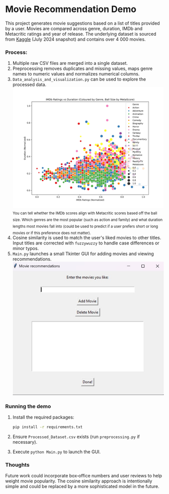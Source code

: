 # Movie Recommendation Demo

This project generates movie suggestions based on a list of titles provided by a user. Movies are compared across genre, duration, IMDb and Metacritic ratings and year of release. The underlying dataset is sourced from [Kaggle](https://www.kaggle.com/datasets/parthdande/imdb-dataset-2024-updated/data) (July&nbsp;2024 snapshot) and contains over 4&nbsp;000 movies.

### Process:
1. Multiple raw CSV files are merged into a single dataset.
2. Preprocessing removes duplicates and missing values, maps genre names to numeric values and normalizes numerical columns.
3. ``Data_analysis_and_visualization.py`` can be used to explore the processed data.
![Output](https://github.com/I-Zaifa/MovieRecommendation4000/blob/main/Visualized_Data.jpg) <sub> You can tell whether the IMDb scores align with Metacritic scores based off the ball size. Which genres are the most popular (such as action and family) and what duration lengths most movies fall into (could be used to predict if a user prefers short or long movies or if this preference does not matter). </sub>
5. Cosine similarity is used to match the user's liked movies to other titles. Input titles are corrected with ``fuzzywuzzy`` to handle case differences or minor typos.
6. ``Main.py`` launches a small Tkinter GUI for adding movies and viewing recommendations.
![tkinter output](https://github.com/I-Zaifa/MovieRecommendation4000/blob/main/Tkinter%20output.jpg)

### Running the demo

1. Install the required packages:

   ```bash
   pip install -r requirements.txt
   ```

2. Ensure ``Processed_Dataset.csv`` exists (run ``preprocessing.py`` if necessary).
3. Execute ``python Main.py`` to launch the GUI.

### Thoughts

Future work could incorporate box‑office numbers and user reviews to help weight movie popularity. The cosine similarity approach is intentionally simple and could be replaced by a more sophisticated model in the future.
